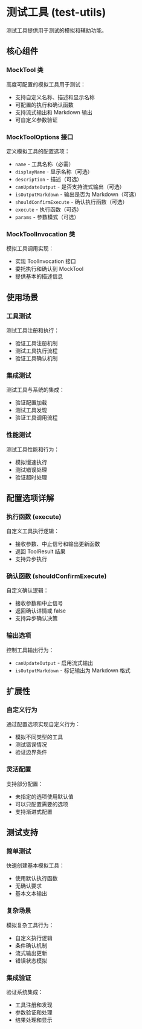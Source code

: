 # 测试工具 (test-utils)

测试工具提供用于测试的模拟和辅助功能。

## 核心组件

### MockTool 类
高度可配置的模拟工具用于测试：
- 支持自定义名称、描述和显示名称
- 可配置的执行和确认函数
- 支持流式输出和 Markdown 输出
- 可自定义参数验证

### MockToolOptions 接口
定义模拟工具的配置选项：
- `name` - 工具名称（必需）
- `displayName` - 显示名称（可选）
- `description` - 描述（可选）
- `canUpdateOutput` - 是否支持流式输出（可选）
- `isOutputMarkdown` - 输出是否为 Markdown（可选）
- `shouldConfirmExecute` - 确认执行函数（可选）
- `execute` - 执行函数（可选）
- `params` - 参数模式（可选）

### MockToolInvocation 类
模拟工具调用实现：
- 实现 ToolInvocation 接口
- 委托执行和确认到 MockTool
- 提供基本的描述信息

## 使用场景

### 工具测试
测试工具注册和执行：
- 验证工具注册机制
- 测试工具执行流程
- 验证工具确认机制

### 集成测试
测试工具与系统的集成：
- 验证配置加载
- 测试工具发现
- 验证工具调用流程

### 性能测试
测试工具性能和行为：
- 模拟慢速执行
- 测试错误处理
- 验证超时处理

## 配置选项详解

### 执行函数 (execute)
自定义工具执行逻辑：
- 接收参数、中止信号和输出更新函数
- 返回 ToolResult 结果
- 支持异步执行

### 确认函数 (shouldConfirmExecute)
自定义确认逻辑：
- 接收参数和中止信号
- 返回确认详情或 false
- 支持异步确认决策

### 输出选项
控制工具输出行为：
- `canUpdateOutput` - 启用流式输出
- `isOutputMarkdown` - 标记输出为 Markdown 格式

## 扩展性

### 自定义行为
通过配置选项实现自定义行为：
- 模拟不同类型的工具
- 测试错误情况
- 验证边界条件

### 灵活配置
支持部分配置：
- 未指定的选项使用默认值
- 可以只配置需要的选项
- 支持渐进式配置

## 测试支持

### 简单测试
快速创建基本模拟工具：
- 使用默认执行函数
- 无确认要求
- 基本文本输出

### 复杂场景
模拟复杂工具行为：
- 自定义执行逻辑
- 条件确认机制
- 流式输出更新
- 错误状态模拟

### 集成验证
验证系统集成：
- 工具注册和发现
- 参数验证和处理
- 结果处理和显示
